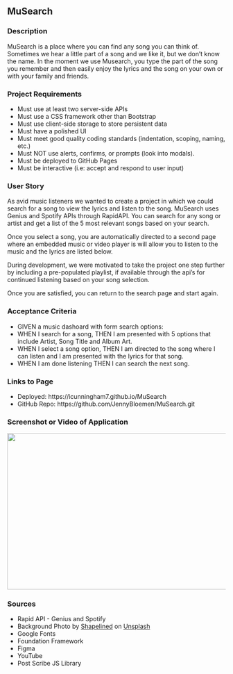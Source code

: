 ## MuSearch

<h3>Description</h3>
MuSearch is a place where you can find any song you can think of. Sometimes we hear a little part of a song and we like it, but we don’t know the name. In the moment we use Musearch, you type the part of the song you remember and then easily enjoy the lyrics and the song on your own or with your family and friends.
<br>
<h3>Project Requirements</h3>
<ul>
  <li>Must use at least two server-side APIs</li>
  <li>Must use a CSS framework other than Bootstrap</li>
  <li>Must use client-side storage to store persistent data</li>
  <li>Must have a polished UI</li>
  <li>Must meet good quality coding standards (indentation, scoping, naming, etc.)</li>
  <li>Must NOT use alerts, confirms, or prompts (look into modals).</li>
  <li>Must be deployed to GitHub Pages</li> 
  <li>Must be interactive (i.e: accept and respond to user input)</li>
</ul>

<h3>User Story</h3>
As avid music listeners we wanted to create a project in which we could search for a song to view the lyrics and listen to the song. MuSearch uses Genius and Spotify APIs through RapidAPI.  
You can search for any song or artist and get a list of the 5 most relevant songs based on your search. 

Once you select a song, you are automatically directed to a second page where an embedded music or video player is will allow you to listen to the music and the lyrics are listed below. 

During development, we were motivated to take the project one step further by including a pre-populated playlist, if available through the api’s for continued listening based on your song selection.

Once you are satisfied, you can return to the search page and start again. 
<br>
<h3>Acceptance Criteria</h3>
<ul>
  <li>GIVEN a music dashoard with form search options:
  <li>WHEN I search for a song,
THEN I am presented with 5 options that include Artist, Song Title and Album Art.</li>
  <li>WHEN I select a song option,
THEN I am directed to the song where I can listen and I am presented with the lyrics for that song.</li>
  <li>WHEN I am done listening
THEN I can search the next song.</li>
</ul>

<h3>Links to Page</h3>
  <ul>
    <li>Deployed: https://icunningham7.github.io/MuSearch</li>
    <li>GitHub Repo: https://github.com/JennyBloemen/MuSearch.git</li>
  </ul>

<h3>Screenshot or Video of Application</h3>
<img src="./assets/images/MuSearchDemo.gif"width="640" height="360"/>
<br>
<h3>Sources</h3>
<ul>
  <li>Rapid API - Genius and Spotify</li>
  <li>Background Photo by <a href="https://unsplash.com/@shapelined?utm_source=unsplash&utm_medium=referral&utm_content=creditCopyText">Shapelined</a> on <a href="https://unsplash.com/wallpapers/colors/grey?utm_source=unsplash&utm_medium=referral&utm_content=creditCopyText">Unsplash</a>
  </li>
  <li>Google Fonts</li>
  <li>Foundation Framework</li>
  <li>Figma</li>
  <li>YouTube</li>
  <li>Post Scribe JS Library</li>
</ul>
  
